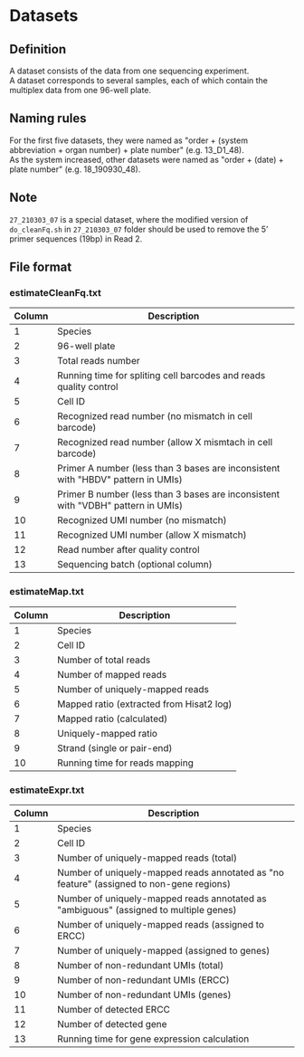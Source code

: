 # Datasets

## Definition
A dataset consists of the data from one sequencing experiment.  
A dataset corresponds to several samples, each of which contain the multiplex data from one 96-well plate.  

## Naming rules
For the first five datasets, they were named as "order + (system abbreviation + organ number) + plate number" (e.g. 13_D1_48).  
As the system increased, other datasets were named as "order + (date) + plate number" (e.g. 18_190930_48).  

## Note
`27_210303_07` is a special dataset, where the modified version of `do_cleanFq.sh` in `27_210303_07` folder should be used to remove the 5’ primer sequences (19bp) in Read 2.

## File format

### estimateCleanFq.txt

| Column | Description |
| ---------- | ----------- |
| 1 | Species |
| 2 | 96-well plate |
| 3 | Total reads number |
| 4 | Running time for spliting cell barcodes and reads quality control |
| 5 | Cell ID |
| 6 | Recognized read number (no mismatch in cell barcode) |
| 7 | Recognized read number (allow X mismtach in cell barcode) |
| 8 | Primer A number (less than 3 bases are inconsistent with "HBDV" pattern in UMIs) |
| 9 | Primer B number (less than 3 bases are inconsistent with "VDBH" pattern in UMIs) |
| 10 | Recognized UMI number (no mismatch) |
| 11 | Recognized UMI number (allow X mismatch) |
| 12 | Read number after quality control |
| 13 | Sequencing batch (optional column) |

### estimateMap.txt

| Column | Description |
| ---------- | ----------- |
| 1 | Species |
| 2 | Cell ID |
| 3 | Number of total reads |
| 4 | Number of mapped reads |
| 5 | Number of uniquely-mapped reads |
| 6 | Mapped ratio (extracted from Hisat2 log) |
| 7 | Mapped ratio (calculated) |
| 8 | Uniquely-mapped ratio |
| 9 | Strand (single or pair-end) |
| 10 | Running time for reads mapping |

### estimateExpr.txt

| Column | Description |
| ---------- | ----------- |
| 1 | Species |
| 2 | Cell ID |
| 3 | Number of uniquely-mapped reads (total) |
| 4 | Number of uniquely-mapped reads annotated as "no feature" (assigned to non-gene regions) |
| 5 | Number of uniquely-mapped reads annotated as "ambiguous" (assigned to multiple genes) |
| 6 | Number of uniquely-mapped reads (assigned to ERCC) |
| 7 | Number of uniquely-mapped (assigned to genes) |
| 8 | Number of non-redundant UMIs (total) |
| 9 | Number of non-redundant UMIs (ERCC) |
| 10 | Number of non-redundant UMIs (genes) |
| 11 | Number of detected ERCC |
| 12 | Number of detected gene |
| 13 | Running time for gene expression calculation |
